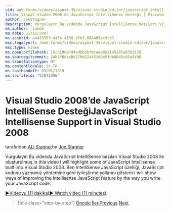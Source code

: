 ```yaml
---
uid: web-forms/videos/aspnet-35/visual-studio-editor/javascript-intellisense-support-in-visual-studio-2008
title: Visual Studio 2008'de JavaScript IntelliSense desteği | Microsoft Docs
author: JoeStagner
description: Vurgulayın Bu videoda JavaScript IntelliSense bazıları Visual Studio 2008 ile oluşturulmuş. IntelliSense JavaScript featu iyileştirme yollarını gösterir ben...
ms.author: riande
ms.date: 11/15/2007
ms.assetid: a4429553-d43e-4169-9fb3-086405ec9c93
msc.legacyurl: /web-forms/videos/aspnet-35/visual-studio-editor/javascript-intellisense-support-in-visual-studio-2008
msc.type: video
ms.openlocfilehash: 15ca106b7d4edbbdbf0caee0e1145205a0359135
ms.sourcegitcommit: 24b1f6decbb17bb22a45166e5fdb0845c65af498
ms.translationtype: MT
ms.contentlocale: tr-TR
ms.lasthandoff: 03/01/2019
ms.locfileid: "57072396"
---
```

<a name="javascript-intellisense-support-in-visual-studio-2008"></a><span data-ttu-id="e8198-104">Visual Studio 2008’de JavaScript IntelliSense Desteği</span><span class="sxs-lookup"><span data-stu-id="e8198-104">JavaScript Intellisense Support in Visual Studio 2008</span></span>
====================
<span data-ttu-id="e8198-105">tarafından [ALi Stagner](https://github.com/JoeStagner)</span><span class="sxs-lookup"><span data-stu-id="e8198-105">by [Joe Stagner](https://github.com/JoeStagner)</span></span>

<span data-ttu-id="e8198-106">Vurgulayın Bu videoda JavaScript IntelliSense bazıları Visual Studio 2008 ile oluşturulmuş.</span><span class="sxs-lookup"><span data-stu-id="e8198-106">In this video I will highlight some of JavaScript Intellisense built into Visual Studio 2008.</span></span> <span data-ttu-id="e8198-107">Ben IntelliSense JavaScript özelliği, JavaScript kodunu yazmanız yöntemine göre iyileştirme yollarını gösterir.</span><span class="sxs-lookup"><span data-stu-id="e8198-107">I will show ways of improving the Intellisense JavaScript feature by the way you write your JavaScript code.</span></span>

[<span data-ttu-id="e8198-108">&#9654;Videoyu (11 dakika)</span><span class="sxs-lookup"><span data-stu-id="e8198-108">&#9654; Watch video (11 minutes)</span></span>](https://channel9.msdn.com/Blogs/ASP-NET-Site-Videos/javascript-intellisense-support-in-visual-studio-2008)

> [!div class="step-by-step"]
> <span data-ttu-id="e8198-109">[Önceki](new-designer-support-in-visual-studio-2008.md)
> [İleri](javascript-debugging-in-visual-studio-2008.md)</span><span class="sxs-lookup"><span data-stu-id="e8198-109">[Previous](new-designer-support-in-visual-studio-2008.md)
[Next](javascript-debugging-in-visual-studio-2008.md)</span></span>

